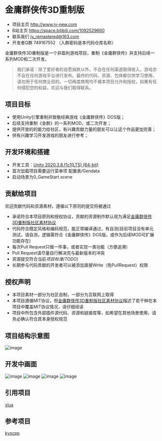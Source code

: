 # 金庸群侠传3D重制版


* 项目主页 http://www.jy-new.com
* B站主页 https://space.bilibili.com/1092529660
* 联系我们 jy_remastered@163.com
* 开发者Q群 749167552 （入群密码是本代码仓库名称）

金庸群侠传3D重制版是一个非盈利游戏项目，重制《金庸群侠传》并支持后续一系列MOD和二次开发。

> 我们承诺：除了爱好者的自愿捐款以外，不会在任何渠道取得收入，游戏亦不会在任何游戏平台进行发布。最终的代码、资源、包体都仅供学习使用，请勿用于任何商业目的。一切再度商用均不被本项目允许和授权，如果有任何侵犯您的权益，欢迎与我们取得联系。


## 项目目标

* 使用Unity引擎重制并致敬经典游戏《金庸群侠传》DOS版；
* 后续支持重制《金群》的一系列MOD，或二次开发；
* 提供开放的的能力给社区，有兴趣贡献力量的朋友可以让这个作品更加完善；
* 供有兴趣学习开发游戏的朋友进行参考；

## 开发环境和搭建

* 开发工具：[Unity 2020.3.8.f1c1(LTS) (64-bit)](https://unity.cn/releases/lts/2020#0b92326fa640)
* 首次加载项目需要运行菜单项 配置表/Gendata
* 启动场景为0_GameStart.scene

## 贡献给项目

欢迎贡献代码和资源素材，遵循以下原则的提交将被通过

* 承诺符合本项目原则和授权协议，贡献的资源制作默认视为满足[金庸群侠传3D重制版社区素材协议](https://github.com/jynew/jynew/tree/main/COMMUNITY_LICENSE_FOR_JYX2)
* 代码符合既定风格和编码规范，能正常编译通过，有自测(目前项目没有单元测试，请自测，逻辑需符合《金庸群侠传》DOS版，或作为后续MOD可扩展功能存在)
* 每次Pull Request只做一件事，或者实现一类功能（方便追溯）
* Pull Request请尽量自行解决完与最新版本的冲突
* 资源提交符合当前*项目标准(TODO)*
* 长期参与代码贡献的开发者可以被添加直接Write（免PullRequest）权限

## 授权声明

* 本项目素材一部分为社区自制，一部分为互联网上取得
* 本项目遵循MIT协议，但[金庸群侠传3D重制版社区素材协议](https://github.com/jynew/jynew/tree/main/COMMUNITY_LICENSE_FOR_JYX2)描述了若干种在本项目中覆盖MIT协议情况，请仔细阅读
* 项目中所包含外部插件源代码、资源和链接库等，如希望在其他场景使用，请务必确认符合其本身授权规范


## 项目结构示意图

![image](https://user-images.githubusercontent.com/7448857/118384406-5b3bc680-b638-11eb-9186-8888b90bcc35.png)

## 开发中画面

![image](https://user-images.githubusercontent.com/7448857/118384457-aa81f700-b638-11eb-972b-810a88040939.png)
![image](https://user-images.githubusercontent.com/7448857/118384458-b2419b80-b638-11eb-8411-8822289759b4.png)
![image](https://user-images.githubusercontent.com/7448857/118384459-b53c8c00-b638-11eb-8a83-80228747067f.png)
![image](https://user-images.githubusercontent.com/7448857/118384466-b968a980-b638-11eb-89b3-11aec9ee8bd2.png)


## 引用项目

[xlua](https://github.com/Tencent/xLua)

## 参考项目

[kyscpp](https://github.com/scarsty/kys-cpp)
